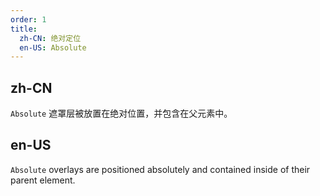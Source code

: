 ```yaml
---
order: 1
title:
  zh-CN: 绝对定位
  en-US: Absolute
---
```


## zh-CN

`Absolute` 遮罩层被放置在绝对位置，并包含在父元素中。

## en-US

`Absolute` overlays are positioned absolutely and contained inside of their parent element.
